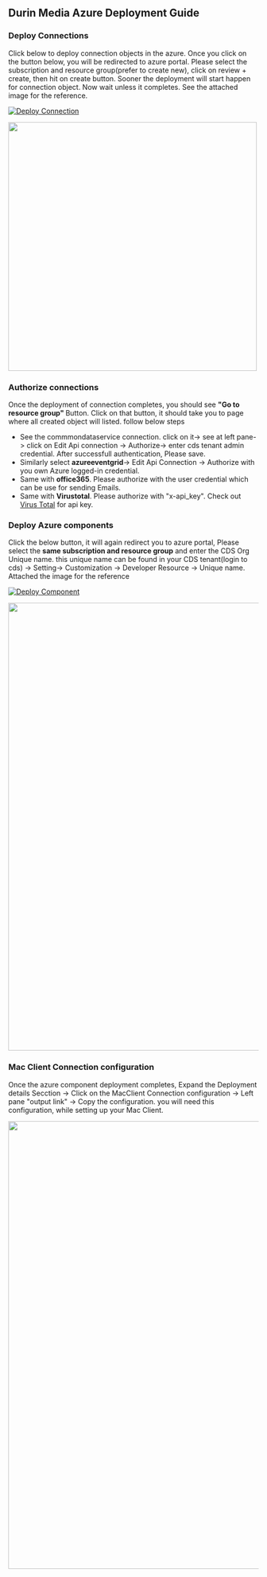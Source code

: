## Durin Media Azure Deployment Guide

### Deploy Connections
Click below to deploy connection objects in the azure. Once you click on the button below, you will be redirected to azure portal. Please select the subscription and resource group(prefer to create new), click on review + create, then hit on create button. Sooner the deployment will start happen for connection object. Now wait unless it completes. See the attached image for the reference.

[![Deploy Connection](https://aka.ms/deploytoazurebutton)](https://portal.azure.com/#create/Microsoft.Template/uri/https%3A%2F%2Fraw.githubusercontent.com%2Fv-sosah%2FAzureMediaDeployment%2Fdurinmedia-azure-function%2Fdeployment%2Fdeployconnection.json)

<img src="https://raw.githubusercontent.com/v-sosah/AzureMediaDeployment/durinmedia-azure-function/images/step1.jpg" width="500"/>


### Authorize connections
Once the deployment of connection completes, you should see <b>"Go to resource group" </b> Button. Click on that button, it should take you to page where all created object will listed. follow below steps
* See the </b>commmondataservice</b> connection. click on it-> see at left pane-> click on Edit Api connection  -> Authorize-> enter cds tenant admin credential. After successfull authentication, Please save.
* Similarly select <b>azureeventgrid</b>-> Edit Api Connection -> Authorize with you own Azure logged-in credential.
* Same with <b>office365</b>. Please authorize with the user credential which can be use for sending Emails.
* Same with <b>Virustotal</b>. Please authorize with "x-api_key". Check out [Virus Total](https://www.virustotal.com/) for api key.

### Deploy Azure components

Click the below button, it will again  redirect you to azure portal, Please select the <b>same subscription and resource group</b> and enter the CDS Org Unique name.
this unique name can be found in your CDS tenant(login to cds) -> Setting-> Customization -> Developer Resource -> Unique name. Attached the image for the reference

[![Deploy Component](https://aka.ms/deploytoazurebutton)](https://portal.azure.com/#create/Microsoft.Template/uri/https%3A%2F%2Fraw.githubusercontent.com%2Fv-sosah%2FAzureMediaDeployment%2Fdurinmedia-azure-function%2Fdeployment%2Fdeploy.json)


<img src="https://raw.githubusercontent.com/v-sosah/AzureMediaDeployment/durinmedia-azure-function/images/step2.jpg" width="900"/>

### Mac Client Connection configuration

Once the azure component deployment completes, Expand the Deployment details Secction ->  Click on the MacClient Connection configuration -> Left pane "output link" -> Copy the configuration. you will need this configuration, while setting up your Mac Client.


<img src="https://raw.githubusercontent.com/v-sosah/AzureMediaDeployment/durinmedia-azure-function/images/step3.jpg" width="900"/>
